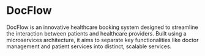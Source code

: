 # DocFlow
DocFlow is an innovative healthcare booking system designed to streamline the interaction between patients and healthcare providers. Built using a microservices architecture, it aims to separate key functionalities like doctor management and patient services into distinct, scalable services.
